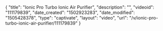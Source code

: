 {
    "title": "Ionic Pro Turbo Ionic Air Purifier",
    "description": "",
    "videoid": "111179839",
    "date_created": "1502923283",
    "date_modified": "1505428378",
    "type": "captivate",
    "layout": "video",
    "url": "\/v\/ionic-pro-turbo-ionic-air-purifier\/111179839"
}